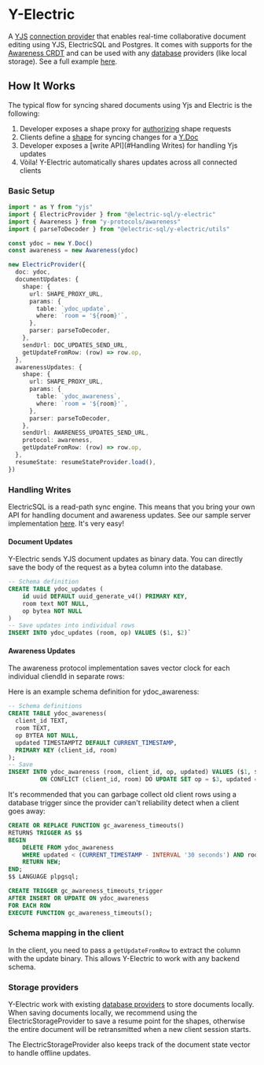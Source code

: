 # Y-Electric

A [YJS](https://yjs.dev) [connection provider](https://docs.yjs.dev/ecosystem/connection-provider) that enables real-time collaborative document editing using YJS, ElectricSQL and Postgres. It comes with supports for the [Awareness CRDT](https://docs.yjs.dev/getting-started/adding-awareness) and can be used with any [database](https://docs.yjs.dev/ecosystem/database-provider) providers (like local storage). See a full example [here](https://github.com/electric-sql/electric/tree/main/examples/yjs).

## How It Works

The typical flow for syncing shared documents using Yjs and Electric is the following:

1. Developer exposes a shape proxy for [authorizing](https://electric-sql.com/docs/guides/auth) shape requests
2. Clients define a [shape](https://electric-sql.com/docs/guides/shapes) for syncing changes for a [Y.Doc](https://docs.yjs.dev/api/y.doc)
3. Developer exposes a [write API](#Handling Writes) for handling Yjs updates
4. Vòila! Y-Electric automatically shares updates across all connected clients

### Basic Setup

```typescript
import * as Y from "yjs"
import { ElectricProvider } from "@electric-sql/y-electric"
import { Awareness } from "y-protocols/awareness"
import { parseToDecoder } from "@electric-sql/y-electric/utils"

const ydoc = new Y.Doc()
const awareness = new Awareness(ydoc)

new ElectricProvider({
  doc: ydoc,
  documentUpdates: {
    shape: {
      url: SHAPE_PROXY_URL,
      params: {
        table: `ydoc_update`,
        where: `room = '${room}'`,
      },
      parser: parseToDecoder,
    },
    sendUrl: DOC_UPDATES_SEND_URL,
    getUpdateFromRow: (row) => row.op,
  },
  awarenessUpdates: {
    shape: {
      url: SHAPE_PROXY_URL,
      params: {
        table: `ydoc_awareness`,
        where: `room = '${room}'`,
      },
      parser: parseToDecoder,
    },
    sendUrl: AWARENESS_UPDATES_SEND_URL,
    protocol: awareness,
    getUpdateFromRow: (row) => row.op,
  },
  resumeState: resumeStateProvider.load(),
})
```

### Handling Writes

ElectricSQL is a read-path sync engine. This means that you bring your own API for handling document and awareness updates. See our sample server implementation [here](https://github.com/electric-sql/electric/blob/main/examples/yjs/server/server.ts). It's very easy!

#### Document Updates

Y-Electric sends YJS document updates as binary data. You can directly save the body of the request as a bytea column into the database.

```sql
-- Schema definition
CREATE TABLE ydoc_updates (
    id uuid DEFAULT uuid_generate_v4() PRIMARY KEY,
    room text NOT NULL,
    op bytea NOT NULL
)
-- Save updates into individual rows
INSERT INTO ydoc_updates (room, op) VALUES ($1, $2)`
```

#### Awareness Updates

The awareness protocol implementation saves vector clock for each individual cliendId in separate rows:

Here is an example schema definition for ydoc_awareness:

```sql
-- Schema definitions
CREATE TABLE ydoc_awareness(
  client_id TEXT,
  room TEXT,
  op BYTEA NOT NULL,
  updated TIMESTAMPTZ DEFAULT CURRENT_TIMESTAMP,
  PRIMARY KEY (client_id, room)
);
-- Save 
INSERT INTO ydoc_awareness (room, client_id, op, updated) VALUES ($1, $2, $3, now())
         ON CONFLICT (client_id, room) DO UPDATE SET op = $3, updated = now()
```

It's recommended that you can garbage collect old client rows using a database trigger since the provider can't reliability detect when a client goes away:

```sql
CREATE OR REPLACE FUNCTION gc_awareness_timeouts()
RETURNS TRIGGER AS $$
BEGIN
    DELETE FROM ydoc_awareness
    WHERE updated < (CURRENT_TIMESTAMP - INTERVAL '30 seconds') AND room = NEW.room;
    RETURN NEW;
END;
$$ LANGUAGE plpgsql;

CREATE TRIGGER gc_awareness_timeouts_trigger
AFTER INSERT OR UPDATE ON ydoc_awareness
FOR EACH ROW
EXECUTE FUNCTION gc_awareness_timeouts();
```

### Schema mapping in the client

In the client, you need to pass a `getUpdateFromRow` to extract the column with the update binary. This allows Y-Electric to work with any backend schema.

### Storage providers

Y-Electric work with existing [database providers](https://docs.yjs.dev/ecosystem/database-provider) to store documents locally. When saving documents locally, we recommend using the ElectricStorageProvider to save a resume point for the shapes, otherwise the entire document will be retransmitted when a new client session starts.

The ElectricStorageProvider also keeps track of the document state vector to handle offline updates.
